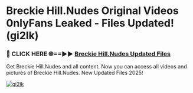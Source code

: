 # Breckie Hill.Nudes Original Videos 0nlyFans Leaked - Files Updated! (gi2lk)

<h3>🔴 CLICK HERE 🌐==►► <a href="https://tinyurl.com/4mcuefdz" rel="nofollow">Breckie Hill.Nudes Updated Files</a></h3>

Get Breckie Hill.Nudes and all content. Now you can access all videos and pictures of Breckie Hill.Nudes. New Updated Files 2025!

[![gi2lk](https://i.imgur.com/StAQSOY.gif)](https://tinyurl.com/4mcuefdz)

